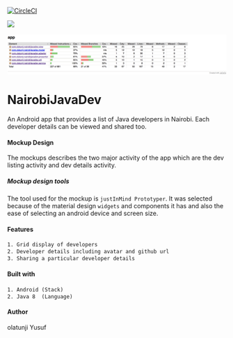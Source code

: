 [![CircleCI](https://circleci.com/gh/OlatunjiYso/NairobiJavaDev.svg?style=svg)](https://circleci.com/gh/OlatunjiYso/NairobiJavaDev)

<a href="https://codeclimate.com/github/OlatunjiYso/NairobiJavaDev/maintainability"><img src="https://api.codeclimate.com/v1/badges/f5c7e5b75815173057c1/maintainability" /></a>

![JaCoCo Test Coverage report](testcoverage.png)

# NairobiJavaDev
An Android app that provides a list of Java developers in Nairobi. Each developer details can be viewed and shared too.



#### Mockup Design
The mockups describes the two major activity of the app which are the dev listing activity and dev details activity.

##### Mockup design tools
The tool used for the mockup is `justInMind Prototyper`. It was selected because of the material design `widgets` and components
it has and also the ease of selecting an android device and screen size.

#### Features
```
1. Grid display of developers
2. Developer details including avatar and github url
3. Sharing a particular developer details
```

 #### Built with
```
1. Android (Stack)
2. Java 8  (Language)
```
#### Author
olatunji Yusuf
